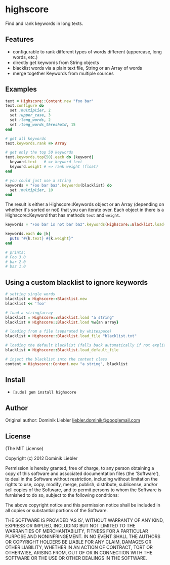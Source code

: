 highscore
===========

Find and rank keywords in long texts.

Features
--------

* configurable to rank different types of words different (uppercase, long words, etc.)
* directly get keywords from String objects
* blacklist words via a plain text file, String or an Array of words
* merge together Keywords from multiple sources

Examples
--------

```ruby
text = Highscore::Content.new "foo bar"
text.configure do
  set :multiplier, 2
  set :upper_case, 3
  set :long_words, 2
  set :long_words_threshold, 15
end

# get all keywords
text.keywords.rank => Array

# get only the top 50 keywords
text.keywords.top(50).each do |keyword|
  keyword.text   # => keyword text
  keyword.weight # => rank weight (float)
end

# you could just use a string
keywords = "Foo bar baz".keywords(blacklist) do
  set :multiplier, 10
end
```

The result is either a Highscore::Keywords object or an Array (depending on whether it's sorted or not) that you
can iterate over. Each object in there is a Highscore::Keyword that has methods `text` and `weight`.

```ruby
keywords = "Foo bar is not bar baz".keywords(Highscore::Blacklist.load(['baz']))

keywords.each do |k|
  puts "#{k.text} #{k.weight}"
end

# prints:
# Foo 3.0
# bar 2.0
# baz 1.0
```

Using a custom blacklist to ignore keywords
-------------------------------------------

```ruby
# setting single words
blacklist = Highscore::Blacklist.new
blacklist << 'foo'

# load a string/array
blacklist = Highscore::Blacklist.load "a string"
blacklist = Highscore::Blacklist.load %w{an array}

# loading from a file (separated by whitespace)
blacklist = Highscore::Blacklist.load_file "blacklist.txt"

# loading the default blacklist (falls back automatically if not explicit given)
blacklist = Highscore::Blacklist.load_default_file

# inject the blacklist into the content class
content = Highscore::Content.new "a string", blacklist
```

Install
-------

* `[sudo] gem install highscore`

Author
------

Original author: Dominik Liebler <liebler.dominik@googlemail.com>

License
-------

(The MIT License)

Copyright (c) 2012 Dominik Liebler

Permission is hereby granted, free of charge, to any person obtaining
a copy of this software and associated documentation files (the
'Software'), to deal in the Software without restriction, including
without limitation the rights to use, copy, modify, merge, publish,
distribute, sublicense, and/or sell copies of the Software, and to
permit persons to whom the Software is furnished to do so, subject to
the following conditions:

The above copyright notice and this permission notice shall be
included in all copies or substantial portions of the Software.

THE SOFTWARE IS PROVIDED 'AS IS', WITHOUT WARRANTY OF ANY KIND,
EXPRESS OR IMPLIED, INCLUDING BUT NOT LIMITED TO THE WARRANTIES OF
MERCHANTABILITY, FITNESS FOR A PARTICULAR PURPOSE AND NONINFRINGEMENT.
IN NO EVENT SHALL THE AUTHORS OR COPYRIGHT HOLDERS BE LIABLE FOR ANY
CLAIM, DAMAGES OR OTHER LIABILITY, WHETHER IN AN ACTION OF CONTRACT,
TORT OR OTHERWISE, ARISING FROM, OUT OF OR IN CONNECTION WITH THE
SOFTWARE OR THE USE OR OTHER DEALINGS IN THE SOFTWARE.
